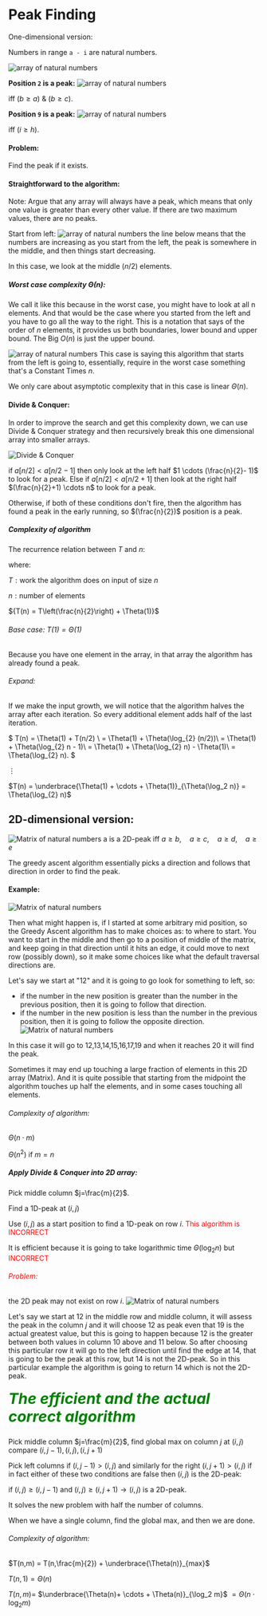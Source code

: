 # Peak Finding

One-dimensional version:

Numbers in range `a - i` are natural numbers.

![array of natural numbers](hash0.jpg)

**Position `2` is a peak:** 
![array of natural numbers](hash4.jpg)

  $\text{iff } (b \geq a)$ & $(b \geq c)$.

**Position `9` is a peak:**
![array of natural numbers](hash1.jpg)

  $\text{iff } (i \geq h)$.

#### Problem:
Find the peak if it exists.

#### Straightforward to the algorithm:

Note: Argue that any array will always have a peak, which means that only one value is greater than every other value. If there are two maximum values, there are no peaks.

Start from left:
![array of natural numbers](peak4.jpg)
the line below means that the numbers are increasing as you start from the left, the peak is somewhere in the middle, and then things start decreasing.

In this case, we look at the middle ${(n/2)}$ elements.

##### Worst case complexity $\Theta(n)$:
We call it like this because in the worst case, you might have to look at all n elements. And that would be the case where you started from the left and you have to go all the way to the right.
This is a notation that says of the order of $n$ elements, it provides us both boundaries, lower bound and upper bound. The Big $O(n)$ is just the upper bound.

![array of natural numbers](peak5.jpg)
This case is saying this algorithm that starts from the left is going to, essentially, require in the worst case something that's a Constant Times $n$.

We only care about asymptotic complexity that in this case is linear $\Theta(n)$.

#### Divide & Conquer:
In order to improve the search and get this complexity down, we can use Divide & Conquer strategy and then recursively break this one dimensional array into smaller arrays.

![Divide & Conquer](peak6.jpg)

${ \text{if } a[n/2] < a[n/2-1]}$ then only look at the left half $1 \cdots (\frac{n}{2}- 1)$ to look for a peak.
Else ${ \text{if } a[n/2] < a[n/2+1]}$ then look at the right half $(\frac{n}{2}+1) \cdots n$ to look for a peak.

Otherwise, if both of these conditions don't fire, then the algorithm has found a peak in the early running, so $(\frac{n}{2})$ position is a peak.

##### Complexity of algorithm
The recurrence relation between ${T}$ and ${n}$:

${\text{where:}}$

${T: \text{work the algorithm does on input of size}}$ $n$

${n: \text{number of elements}}$

${T(n) = T\left(\frac{n}{2}\right) + \Theta(1)}$

###### Base case: $T(1) = \Theta(1)$
Because you have one element in the array,  in that array the algorithm has already found a peak.

###### Expand:
If we make the input growth, we will notice that the algorithm halves the array after each iteration. So every additional element adds half of the last iteration.

$
T(n) = \Theta(1) + T(n/2) \\
     = \Theta(1) + \Theta(\log_{2} (n/2))\\
     = \Theta(1) + \Theta(\log_{2} n - 1)\\
     = \Theta(1) + \Theta(\log_{2} n) - \Theta(1)\\
     = \Theta(\log_{2} n).
$

$\vdots$

$T(n) = \underbrace{\Theta(1) + \cdots + \Theta(1)}_{\Theta(\log_2 n)} = \Theta(\log_{2} n)$


## 2D-dimensional version:
![Matrix of natural numbers](peak8.jpg)
$\text{a is a 2D-peak iff } a\geq b ,\quad a\geq c ,\quad a\geq d ,\quad a\geq e$

The greedy ascent algorithm essentially picks a direction and follows that direction in order to find the peak.
#### Example:
![Matrix of natural numbers](peak9.jpg)

Then what might happen is, if I started at some arbitrary mid position, so the Greedy Ascent algorithm has to make choices as: to where to start. You want to start in the middle and then go to a position of middle of the matrix, and keep going in that direction until it hits an edge, it could move to next row (possibly down), so it make some choices like what the default traversal directions are.

Let's say we start at "12" and it is going to go look for something to left, so:
- if the number in the new position is greater than the number in the previous position, then it is going to follow that direction.
- if the number in the new position is less than the number in the previous position, then it is going to follow the opposite direction.
![Matrix of natural numbers](peak10.jpg)

In this case it will go to 12,13,14,15,16,17,19 and when it reaches 20 it will find the peak.

Sometimes it may end up touching a large fraction of elements in this 2D array (Matrix). And it is quite possible that starting from the midpoint the algorithm touches up half the elements, and in some cases touching all elements.

###### Complexity of algorithm: 
$\Theta(n \cdot m)$

$\Theta(n^{2}) \text{ if } m={n}$

##### Apply Divide & Conquer into 2D array:
Pick middle column $j=\frac{m}{2}$.

Find a 1D-peak at $(i,j)$

Use $(i,j)$ as a start position to find a 1D-peak on row $i$.
<span style="color:red">This algorithm is INCORRECT</span>

It is efficient because it is going to take logarithmic time $\Theta(\log_{2} n)$ but <span style="color:red">INCORRECT</span>

###### <span style="color:red; font-size:14px">Problem:</span>
the 2D peak may not exist on row $i$.
![Matrix of natural numbers](peak11.jpg)

Let's say we start at 12 in the middle row and middle column, it will assess the peak in the column $j$ and it will choose 12 as peak even that 19 is the actual greatest value, but this is going to happen because $12$ is the greater between both values in column 10 above and 11 below. So after choosing this particular row it will go to the left direction until find the edge at $14$, that is going to be the peak at this row, but $14$ is not the 2D-peak.
So in this particular example the algorithm is going to return $14$ which is not the 2D-peak.

##### <span style="color:green; font-size:30px">The efficient and the actual correct algorithm</span>
Pick middle column $j=\frac{m}{2}$, find global max on column $j$ at $(i,j)$ 
compare $(i,j-1),(i,j),(i,j+1)$

Pick left columns if $(i,j-1) > (i,j)$ and similarly for the right $(i,j+1) > (i,j)$
if in fact either of these two conditions are false then $(i,j)$ is the 2D-peak:

  if $(i,j) \geq (i,j-1)$ and $(i,j) \geq (i,j+1) \rightarrow (i,j)$ is a 2D-peak. 

It solves the new problem with half the number of columns.

When we have a single column, find the global max, and then we are done.
###### Complexity of algorithm: 
$T(n,m) = T(n,\frac{m}{2}) + \underbrace{\Theta(n)}_{max}$

$T(n,1) = \Theta(n)$

$T(n,m)=$ $\underbrace{\Theta(n)+ \cdots + \Theta(n)}_{\log_2 m}$ $=\Theta(n \cdot \log_2 m)$
